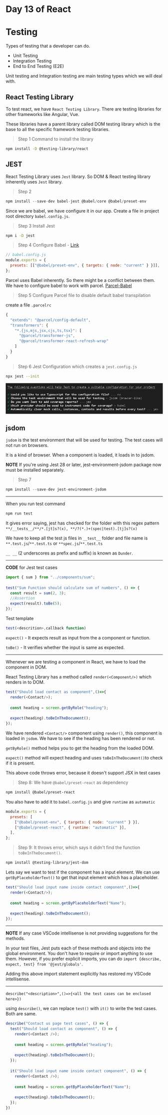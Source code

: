 # Day 13 of React

# Testing

Types of testing that a developer can do.

- Unit Testing
- Integration Testing
- End to End Testing (E2E)

Unit testing and Integration testing are main testing types which we will deal with.

## React Testing Library

To test react, we have `React Testing Library`. There are testing libraries for other frameworks like Angular, Vue.

These libraries have a parent library called DOM testing library which is the base to all the specific framework testing libraries.

> Step 1
> Command to install the library

```sh
npm install -D @testing-library/react
```

## JEST

React Testing Library uses `Jest` library. So DOM & React testing library inherently uses `Jest` library.

> Step 2

```js
npm install --save-dev babel-jest @babel/core @babel/preset-env
```

Since we are babel, we have configure it in our app. Create a file in project root directory `babel.config.js`.

> Step 3 Install Jest

```sh
npm i -D jest
```

> Step 4 Configure Babel - [Link](https://jestjs.io/docs/getting-started "Babel Test")

```js
// babel.config.js
module.exports = {
  presets: [["@babel/preset-env", { targets: { node: "current" } }]],
};
```

Parcel uses Babel inherently. So there might be a conflict between them. We have to configure babel to work with parcel. [Parcel-Babel](https://parceljs.org/languages/javascript/#babel "Babel")

> Step 5 Configure Parcel file to disable default babel transpilation

create a file `.parcelrc`

```js
{
  "extends": "@parcel/config-default",
  "transformers": {
    "*.{js,mjs,jsx,cjs,ts,tsx}": [
      "@parcel/transformer-js",
      "@parcel/transformer-react-refresh-wrap"
    ]
  }
}
```

> Step 6 Jest Configuration which creates a `jest.config.js`

```sh
npx jest --init
```

![CMD line](image.png)

## jsdom

`jsdom` is the test environment that will be used for testing. The test cases will not run on browsers.

It is a kind of browser. When a component is loaded, it loads in to jsdom.

**NOTE** If you're using Jest 28 or later, jest-environment-jsdom package now must be installed separately.

>Step 7
```js
npm install --save-dev jest-environment-jsdom
```

---

When you run test command

```sh
npm run test
```

It gives error saying, jest has checked for the folder with this regex pattern `**/__tests__/**/*.[jt]s?(x), **/?(*.)+(spec|test).[tj]s?(x)`

We have to keep all the test js files in `__test__` folder and file name is `**.test.js`/`**.test.ts` or `**spec.js`/`**.test.ts`

`__ __` (2 underscores as prefix and suffix) is known as `Dunder`.

---

**CODE** for Jest test cases

```js
import { sum } from "../components/sum";

test("Sum Function should calculate sum of numbers", () => {
  const result = sum(2, 3);
  //Assertion
  expect(result).toBe(5);
});
```

Test template

```js
test(<descrition>,callback function)
```

`expect()` - It expects result as input from the a component or function.

`toBe()` - It verifies whether the input is same as expected.

----

Whenever we are testing a component in React, we have to load the component in DOM.

React Testing Library has a method called `render(<Component/>)` which renders in to DOM.

```js
test("Should load contact as component",()=>{
  render(<Contact/>);

  const heading = screen.getByRole("heading");

  expect(heading).toBeInTheDocument();
});
```

We have rendered `<Contact/>` component using `render()`, this component is loaded in `jsdom`. We have to see if the heading has been rendered or not.

`getByRole()` method helps you to get the heading from the loaded DOM. 

`expect()` method will expect heading and uses `toBeInTheDocument()`to check if it is present.

This above code throws error, because it doesn't support JSX in test cases

>Step 8: We have `@babel/preset-react` as dependency

```sh
npm install @babel/preset-react
```

You also have to add it to `babel.config.js` and give `runtime` as `automatic`

```js
module.exports = {
  presets: [
    ["@babel/preset-env", { targets: { node: "current" } }],
    ["@babel/preset-react", { runtime: "automatic" }],
  ],
};
```

>Step 9: It throws error, which says it didn't find the function `toBeInTheDocument()`.

```sh
npm install @testing-library/jest-dom
```

Lets say we want to test if the component has a input element. We can use `getByPlaceholderText()` to get that input element which has a placeholder.

```js
test("Should load input name inside contact component",()=>{
  render(<Contact/>);

  const heading = screen.getByPlaceholderText("Name");

  expect(heading).toBeInTheDocument();
});
```

---

**NOTE** If any case VSCode intellisense is not providing suggestions for the methods.

In your test files, Jest puts each of these methods and objects into the global environment. You don't have to require or import anything to use them. However, if you prefer explicit imports, you can do `import {describe, expect, test} from '@jest/globals'`.

Adding this above import statement explicitly has restored my VSCode intellisense.

---

`describe("<description>",()=>{<all the test cases can be enclosed here>})`

using `describe()`, we can replace `test()` with `it()` to write the test cases. Both are same.

```js
describe("Contact us page test cases", () => {
  test("Should load contact as component", () => {
    render(<Contact />);

    const heading = screen.getByRole("heading");

    expect(heading).toBeInTheDocument();
  });

  it("Should load input name inside contact component", () => {
    render(<Contact />);

    const heading = screen.getByPlaceholderText("Name");

    expect(heading).toBeInTheDocument();
  });
})
```

